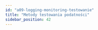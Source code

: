 ```yaml
---
id: "a09-logging-monitoring-testowanie"
title: "Metody testowania podatności"
sidebar_position: 42
---
```

